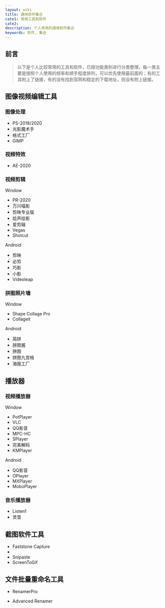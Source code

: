 ```yaml
---
layout: wiki
title: 通用软件集合
cate1: 常用工具和软件
cate2:
description: 个人常用的通用软件集合
keywords: 软件, 集合
---
```


## 前言

> 以下是个人比较常用的工具和软件，已按功能类别进行分类整理，每一类主要是按照个人使用的频率和顺手程度排列，可以优先使用最前面的；有的工具附上了链接，有的没有找到官网和稳定的下载地址，则没有附上链接。

## 图像视频编辑工具

### 图像处理

- PS-2018/2020
- 光影魔术手
- 格式工厂
- GIMP

### 视频特效

- AE-2020

### 视频剪辑

Window

- PR-2020
- 万兴喵影
- 剪映专业版
- 绘声绘影
- 爱剪辑
- Vegas
- Shotcut

Android

- 剪映
- 必剪
- 巧影
- 小影
- Videoleap

### 拼图照片墙

Window

- Shape Collage Pro
- Collageit

Android

- 简拼
- 拼图酱
- 拼图
- 拼图九宫格
- 海报工厂

## 播放器

### 视频播放器

Window

- PotPlayer
- VLC
- QQ影音
- MPC-HC
- SPlayer
- 完美解码
- KMPlayer

Android

- QQ影音
- OPlayer
- MXPlayer
- MoboPlayer

### 音乐播放器

- Listen1
- 灵音

## 截图软件工具

- Faststone Capture
- 
- Snipaste
- ScreenToGif

## 文件批量重命名工具

- RenamerPro

- Advanced Renamer
